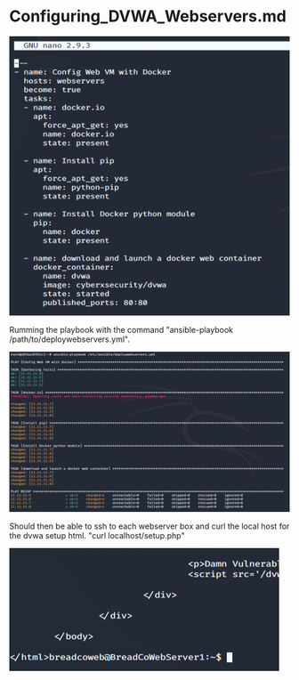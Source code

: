 # Configuring_DVWA_Webservers.md

![](https://github.com/Bradley-Stradling/BreadCo_Elk_Stack/blob/master/Images/DVWA/Snip_1.png?raw=true)

Rumming the playbook with the command "ansible-playbook /path/to/deploywebservers.yml".

![](https://github.com/Bradley-Stradling/BreadCo_Elk_Stack/blob/master/Images/DVWA/Snip_2.png?raw=true)

Should then be able to ssh to each webserver box and curl the local host for the dvwa setup html.
"curl localhost/setup.php"

![](https://github.com/Bradley-Stradling/BreadCo_Elk_Stack/blob/master/Images/DVWA/Snip_3.png?raw=true)
